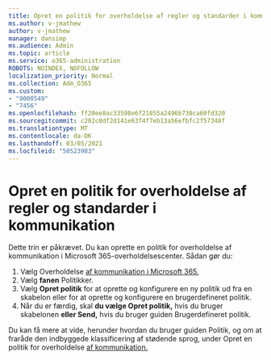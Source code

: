 ```yaml
---
title: Opret en politik for overholdelse af regler og standarder i kommunikation
ms.author: v-jmathew
author: v-jmathew
manager: dansimp
ms.audience: Admin
ms.topic: article
ms.service: o365-administration
ROBOTS: NOINDEX, NOFOLLOW
localization_priority: Normal
ms.collection: Adm_O365
ms.custom:
- "9000549"
- "7456"
ms.openlocfilehash: ff20ee8ac33598e6f21855a2496b730ca60fd320
ms.sourcegitcommit: c202c0df2d141e63f4f7eb13a56efbfc2f57348f
ms.translationtype: MT
ms.contentlocale: da-DK
ms.lasthandoff: 03/05/2021
ms.locfileid: "50523983"
---
```

# <a name="create-a-communication-compliance-policy"></a>Opret en politik for overholdelse af regler og standarder i kommunikation

Dette trin er påkrævet. Du kan oprette en politik for overholdelse af kommunikation i Microsoft 365-overholdelsescenter. Sådan gør du:

1. Vælg Overholdelse [af kommunikation i Microsoft 365.](https://go.microsoft.com/fwlink/?linkid=2130502) 
2. Vælg **fanen** Politikker.
3. Vælg **Opret politik** for at oprette og konfigurere en ny politik ud fra en skabelon eller for at oprette og konfigurere en brugerdefineret politik.
4. Når du er færdig, skal **du vælge Opret politik,** hvis du bruger skabelonen **eller Send,** hvis du bruger guiden Brugerdefineret politik.

Du kan få mere at vide, herunder hvordan du bruger guiden Politik, og om at fraråde den indbyggede klassificering af stødende sprog, under Opret en politik for overholdelse [af kommunikation.](https://go.microsoft.com/fwlink/?linkid=2129079)
